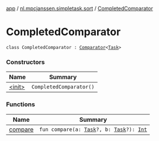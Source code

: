 [app](../../index.md) / [nl.mpcjanssen.simpletask.sort](../index.md) / [CompletedComparator](.)

# CompletedComparator

`class CompletedComparator : `[`Comparator`](http://docs.oracle.com/javase/6/docs/api/java/util/Comparator.html)`<`[`Task`](../../nl.mpcjanssen.simpletask.task/-task/index.md)`>`

### Constructors

| Name | Summary |
|---|---|
| [&lt;init&gt;](-init-.md) | `CompletedComparator()` |

### Functions

| Name | Summary |
|---|---|
| [compare](compare.md) | `fun compare(a: `[`Task`](../../nl.mpcjanssen.simpletask.task/-task/index.md)`?, b: `[`Task`](../../nl.mpcjanssen.simpletask.task/-task/index.md)`?): `[`Int`](https://kotlinlang.org/api/latest/jvm/stdlib/kotlin/-int/index.html) |
